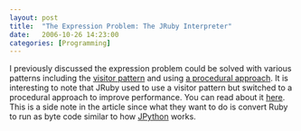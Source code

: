 ```yaml
---
layout: post
title:  "The Expression Problem: The JRuby Interpreter"
date:   2006-10-26 14:23:00
categories: [Programming]
---
```

<p>I previously discussed the expression problem could be solved with various patterns 
including the
<a href="http://www.removingalldoubt.com/PermaLink.aspx/861feae8-2404-4044-b661-aa13d432b08d">
visitor pattern</a> and using
<a href="http://www.removingalldoubt.com/PermaLink.aspx/e6fb6ded-a66f-4707-97e7-0edaa04b30d9">
a procedural approach</a>. It is interesting to note that JRuby used to use a
visitor pattern but switched to a procedural approach to improve performance.
You can read about it
<a href="http://www.artima.com/forums/flat.jsp?forum=281&amp;thread=180325">here</a>.
This is a side note in the article since what they want to do is convert Ruby to
run as byte code similar to how
<a href="http://www.python.org/workshops/1997-10/proceedings/hugunin.html">
JPython</a> works.</p>
